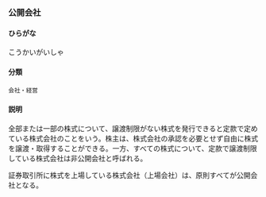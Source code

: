 <div style="display:none;">

## [あ行](securities-terms?id=あ行)
## [か行](securities-terms?id=か行)

</div>

### 公開会社

#### ひらがな

こうかいがいしゃ

#### 分類

`会社・経営`

#### 説明

全部または一部の株式について、譲渡制限がない株式を発行できると定款で定めている株式会社のことをいう。株主は、株式会社の承認を必要とせず自由に株式を譲渡・取得することができる。一方、すべての株式について、定款で譲渡制限している株式会社は非公開会社と呼ばれる。
 
証券取引所に株式を上場している株式会社（上場会社）は、原則すべてが公開会社となる。

<div style="display:none;">

## [さ行](securities-terms?id=さ行)
## [た行](securities-terms?id=た行)
## [な行](securities-terms?id=な行)
## [は行](securities-terms?id=は行)
## [ま行](securities-terms?id=ま行)
## [や行](securities-terms?id=や行)
## [ら行](securities-terms?id=ら行)
## [わ行](securities-terms?id=わ行)
## [英数字・記号](securities-terms?id=英数字・記号)

</div>

